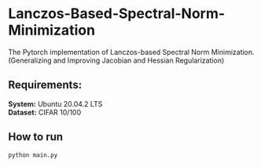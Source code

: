 # Lanczos-Based-Spectral-Norm-Minimization
The Pytorch implementation of Lanczos-based Spectral Norm Minimization. (Generalizing and Improving Jacobian and Hessian Regularization)<br />

## Requirements:
**System:** Ubuntu 20.04.2 LTS<br />
**Dataset:** CIFAR 10/100<br />

## How to run
```
python main.py
```
